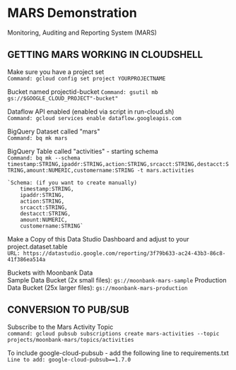 # MARS Demonstration
Monitoring, Auditing and Reporting System (MARS)

## GETTING MARS WORKING IN CLOUDSHELL
Make sure you have a project set\
    `Command: gcloud config set project YOURPROJECTNAME`

Bucket named projectid-bucket
    `Command: gsutil mb gs://$GOOGLE_CLOUD_PROJECT"-bucket"`
    
Dataflow API enabled  (enabled via script in run-cloud.sh)\
    `Command: gcloud services enable dataflow.googleapis.com`

BigQuery Dataset called "mars"\
    `Command: bq mk mars`

BigQuery Table called "activities" - starting schema\
    `Command: bq mk --schema timestamp:STRING,ipaddr:STRING,action:STRING,srcacct:STRING,destacct:STRING,amount:NUMERIC,customername:STRING -t mars.activities`
    
    `Schema: (if you want to create manually)
        timestamp:STRING,
        ipaddr:STRING,
        action:STRING,
        srcacct:STRING,
        destacct:STRING,
        amount:NUMERIC,
        customername:STRING`

Make a Copy of this Data Studio Dashboard and adjust to your project.dataset.table\
    `URL: https://datastudio.google.com/reporting/3f79b633-ac24-43b3-86c8-41f386ea514a`

Buckets with Moonbank Data\
Sample Data Bucket (2x small files): `gs://moonbank-mars-sample`
Production Data Bucket (25x larger files): `gs://moonbank-mars-production`

## CONVERSION TO PUB/SUB

Subscribe to the Mars Activity Topic\
`command: gcloud pubsub subscriptions create mars-activities --topic projects/moonbank-mars/topics/activities`

To include google-cloud-pubsub - add the following line to requirements.txt\
    `Line to add: google-cloud-pubsub==1.7.0`
